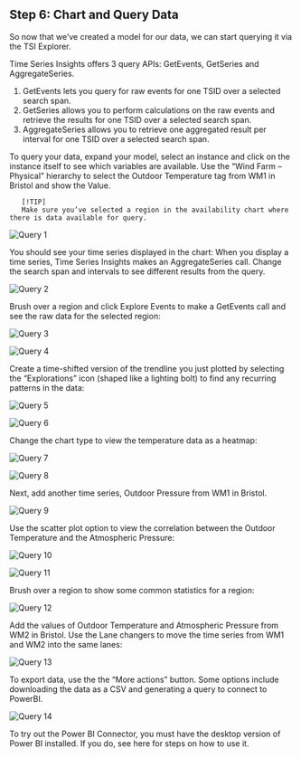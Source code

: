 ## Step 6: Chart and Query Data

So now that we’ve created a model for our data, we can start querying it via the TSI Explorer.

Time Series Insights offers 3 query APIs: GetEvents, GetSeries and AggregateSeries. 
1. GetEvents lets you query for raw events for one TSID over a selected search span. 
1. GetSeries allows you to perform calculations on the raw events and retrieve the results for one TSID over a selected search span. 
1. AggregateSeries allows you to retrieve one aggregated result per interval for one TSID over a selected search span. 

To query your data, expand your model, select an instance and click on the instance itself to see which variables are available. Use the “Wind Farm – Physical” hierarchy to select the Outdoor Temperature tag from WM1 in Bristol and show the Value. 


       [!TIP]
       Make sure you’ve selected a region in the availability chart where there is data available for query. 

![Query 1](../assets/query_01.png)

You should see your time series displayed in the chart: 
When you display a time series, Time Series Insights makes an AggregateSeries call. Change the search span and intervals to see different results from the query. 


![Query 2](../assets/query_02.png)

Brush over a region and click Explore Events to make a GetEvents call and see the raw data for the selected region:

![Query 3](../assets/query_03.png)

![Query 4](../assets/query_04.png)

Create a time-shifted version of the trendline you just plotted by selecting the “Explorations” icon (shaped like a lighting bolt) to find any recurring patterns in the data: 


![Query 5](../assets/query_05.png)


![Query 6](../assets/query_06.png)

Change the chart type to view the temperature data as a heatmap:

![Query 7](../assets/query_07.png)

![Query 8](../assets/query_08.png)

Next, add another time series, Outdoor Pressure from WM1 in Bristol. 

![Query 9](../assets/query_09.png)

Use the scatter plot option to view the correlation between the Outdoor Temperature and the Atmospheric Pressure: 

![Query 10](../assets/query_10.png)

![Query 11](../assets/query_11.png)

Brush over a region to show some common statistics for a region:

![Query 12](../assets/query_12.png)

Add the values of Outdoor Temperature and Atmospheric Pressure from WM2 in Bristol. Use the Lane changers to move the time series from WM1 and WM2 into the same lanes:


![Query 13](../assets/query_13.png)

To export data, use the the “More actions” button. Some options include downloading the data as a CSV and generating a query to connect to PowerBI. 

![Query 14](../assets/query_14.png)

To try out the Power BI Connector, you must have the desktop version of Power BI installed. If you do, see here for steps on how to use it.
